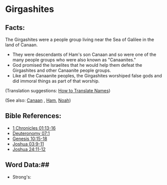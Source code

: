 # Girgashites #

## Facts: ##

The Girgashites were a people group living near the Sea of Galilee in the land of Canaan. 

* They were descendants of Ham's son Canaan and so were one of the many people groups who were also known as "Canaanites."
* God promised the Israelites that he would help them defeat the Girgashites and other Canaanite people groups.
* Like all the Canaanite peoples, the Girgashites worshiped false gods and did immoral things as part of that worship.

(Translation suggestions: [How to Translate Names](rc://en/ta/man/translate/translate-names))

(See also: [Canaan](../other/canaan.md) , [Ham](../other/ham.md), [Noah](../other/noah.md))

## Bible References: ##

* [1 Chronicles 01:13-16](rc://en/tn/help/1ch/01/13)
* [Deuteronomy 07:1](rc://en/tn/help/deu/07/01)
* [Genesis 10:15-18](rc://en/tn/help/gen/10/15)
* [Joshua 03:9-11](rc://en/tn/help/jos/03/09)
* [Joshua 24:11-12](rc://en/tn/help/jos/24/11)

## Word Data:##

* Strong's: 

